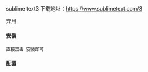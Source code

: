 sublime text3 下载地址：https://www.sublimetext.com/3

弃用

#### 安装

```
直接双击 安装即可
```

#### 配置

```

```

